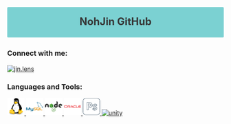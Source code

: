<svg xmlns="http://www.w3.org/2000/svg" width="854" height="120" viewBox="0 0 854 120">
  <style>
    .text {
      font-size: 40px;
      font-weight: 700;
      font-family: -apple-system, BlinkMacSystemFont, Segoe UI, Helvetica, Arial, sans-serif, Apple Color Emoji, Segoe UI Emoji;
    }
    .desc {
      font-size: 20px;
      font-weight: 500;
      font-family: -apple-system, BlinkMacSystemFont, Segoe UI, Helvetica, Arial, sans-serif, Apple Color Emoji, Segoe UI Emoji;
    }
    .text, .desc {
      animation: twinkling 4s ease-in-out infinite;
    }
    @keyframes twinkling {
      40% { opacity: 1; }
      50% { opacity: 0.5; }
      60% { opacity: 1; }
      70% { opacity: 0.5; }
      80% { opacity: 1; }
    }
  </style>
  <svg xmlns="http://www.w3.org/2000/svg" viewBox="0 0 854 120">
    <rect xmlns="http://www.w3.org/2000/svg" rx="4.5" height="120" width="100%" fill="#7BD1D2" stroke-opacity="1"></rect>
  </svg>
  <text text-anchor="middle" alignment-baseline="middle" x="50%" y="50%" class="text" style="fill:#363636; stroke:#none" stroke-width="1">
    NohJin GitHub
  </text>
</svg>


<h3 align="left">Connect with me:</h3>
<p align="left">
<a href="https://instagram.com/jin.lens" target="blank"><img align="center" src="https://raw.githubusercontent.com/rahuldkjain/github-profile-readme-generator/master/src/images/icons/Social/instagram.svg" alt="jin.lens" height="30" width="40" /></a>
</p>

<h3 align="left">Languages and Tools:</h3>
<p align="left"> <a href="https://www.linux.org/" target="_blank" rel="noreferrer"> <img src="https://raw.githubusercontent.com/devicons/devicon/master/icons/linux/linux-original.svg" alt="linux" width="40" height="40"/> </a> <a href="https://www.mysql.com/" target="_blank" rel="noreferrer"> <img src="https://raw.githubusercontent.com/devicons/devicon/master/icons/mysql/mysql-original-wordmark.svg" alt="mysql" width="40" height="40"/> </a> <a href="https://nodejs.org" target="_blank" rel="noreferrer"> <img src="https://raw.githubusercontent.com/devicons/devicon/master/icons/nodejs/nodejs-original-wordmark.svg" alt="nodejs" width="40" height="40"/> </a> <a href="https://www.oracle.com/" target="_blank" rel="noreferrer"> <img src="https://raw.githubusercontent.com/devicons/devicon/master/icons/oracle/oracle-original.svg" alt="oracle" width="40" height="40"/> </a> <a href="https://www.photoshop.com/en" target="_blank" rel="noreferrer"> <img src="https://raw.githubusercontent.com/devicons/devicon/master/icons/photoshop/photoshop-line.svg" alt="photoshop" width="40" height="40"/> </a> <a href="https://unity.com/" target="_blank" rel="noreferrer"> <img src="https://www.vectorlogo.zone/logos/unity3d/unity3d-icon.svg" alt="unity" width="40" height="40"/> </a> </p>
